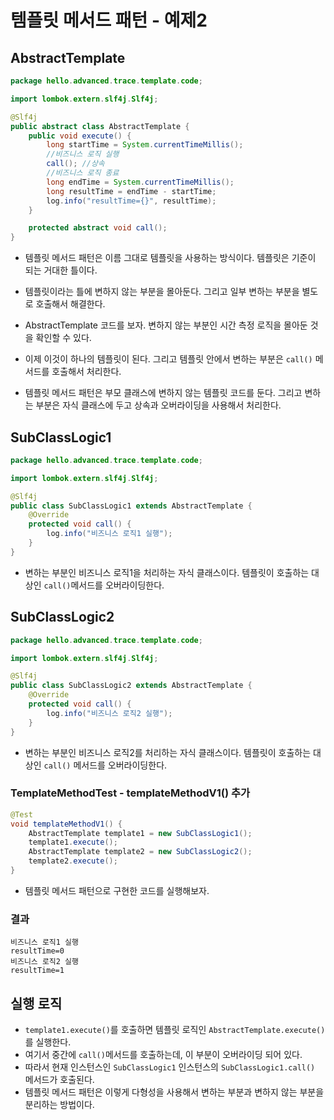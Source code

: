 # 템플릿 메서드 패턴 - 예제2
## AbstractTemplate
```java
package hello.advanced.trace.template.code;

import lombok.extern.slf4j.Slf4j;

@Slf4j
public abstract class AbstractTemplate {
    public void execute() {
        long startTime = System.currentTimeMillis();
        //비즈니스 로직 실행
        call(); //상속
        //비즈니스 로직 종료
        long endTime = System.currentTimeMillis();
        long resultTime = endTime - startTime;
        log.info("resultTime={}", resultTime);
    }

    protected abstract void call();
}
```
- 템플릿 메서드 패턴은 이름 그대로 템플릿을 사용하는 방식이다. 템플릿은 기준이 되는 거대한 틀이다.
- 템플릿이라는 틀에 변하지 않는 부분을 몰아둔다. 그리고 일부 변하는 부분을 별도로 호출해서 해결한다.
  
- AbstractTemplate 코드를 보자. 변하지 않는 부분인 시간 측정 로직을 몰아둔 것을 확인할 수 있다.
- 이제 이것이 하나의 템플릿이 된다. 그리고 템플릿 안에서 변하는 부분은 `call()` 메서드를 호출해서 처리한다.
- 템플릿 메서드 패턴은 부모 클래스에 변하지 않는 템플릿 코드를 둔다. 그리고 변하는 부분은 자식 클래스에 두고
상속과 오버라이딩을 사용해서 처리한다.

## SubClassLogic1
```java
package hello.advanced.trace.template.code;

import lombok.extern.slf4j.Slf4j;

@Slf4j
public class SubClassLogic1 extends AbstractTemplate {
    @Override
    protected void call() {
        log.info("비즈니스 로직1 실행");
    }
}
```
- 변하는 부분인 비즈니스 로직1을 처리하는 자식 클래스이다. 템플릿이 호출하는 대상인 `call()`메서드를 오버라이딩한다.

## SubClassLogic2
```java
package hello.advanced.trace.template.code;

import lombok.extern.slf4j.Slf4j;

@Slf4j
public class SubClassLogic2 extends AbstractTemplate {
    @Override
    protected void call() {
        log.info("비즈니스 로직2 실행");
    }
}
```
- 변하는 부분인 비즈니스 로직2를 처리하는 자식 클래스이다. 템플릿이 호출하는 대상인 `call()` 메서드를 오버라이딩한다.

### TemplateMethodTest - templateMethodV1() 추가
```java
@Test
void templateMethodV1() {
    AbstractTemplate template1 = new SubClassLogic1();
    template1.execute();
    AbstractTemplate template2 = new SubClassLogic2();
    template2.execute();
}
```
- 템플릿 메서드 패턴으로 구현한 코드를 실행해보자.
### 결과
```text
비즈니스 로직1 실행
resultTime=0
비즈니스 로직2 실행
resultTime=1
```

## 실행 로직
- `template1.execute()`를 호출하면 템플릿 로직인 `AbstractTemplate.execute()`를 실행한다.
- 여기서 중간에 `call()`메서드를 호출하는데, 이 부분이 오버라이딩 되어 있다.
- 따라서 현재 인스턴스인 `SubClassLogic1` 인스턴스의 `SubClassLogic1.call()` 메서드가 호출된다.
- 템플릿 메서드 패턴은 이렇게 다형성을 사용해서 변하는 부분과 변하지 않는 부분을 분리하는 방법이다.
